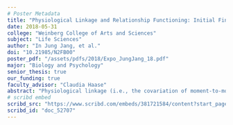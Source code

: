 ```yaml
---
# Poster Metadata
title: "Physiological Linkage and Relationship Functioning: Initial Findings From a Laboratory-Based Study of Married Couples"
date: 2018-05-31
college: "Weinberg College of Arts and Sciences"
subject: "Life Sciences"
author: "In Jung Jang, et al."
doi: "10.21985/N2FB00"
poster_pdf: "/assets/pdfs/2018/Expo_JungJang_18.pdf"
major: "Biology and Psychology"
senior_thesis: true
our_funding: true
faculty_advisor: "Claudia Haase"
abstract: "Physiological linkage (i.e., the covariation of moment-to-moment physiology between individuals) is thought to play an important role in relationship functioning. The present study examined physiological linkage across interbeat interval (IBI) and skin conductance levels (SCL) in a sample of married spouses (N=106) during both a pleasant and a conflict conversation and looked for associations with spouses’ marital satisfaction and subjective emotional experience. When physiological linkage was operationalized with anti-phase and in-phase linkage constituting opposite ends of a continuum (i.e., overall linkage), results indicated a significant negative association between overall linkage and subjective experience of disgust; and this finding generalized across conversations and physiological channels. When physiological linkage was operationalized with anti-phase and in-phase linkage constituting one end of a continuum and no linkage constituting the other end of a continuum (i.e., total linkage), similar patterns were seen, except certain additional results that suggested a positive correlation between total linkage and marital satisfaction. Overall, these findings provide insight into the relationship between linkage, marital satisfaction and emotional experience and suggest the need for further research."
# scribd embed
scribd_src: "https://www.scribd.com/embeds/381721584/content?start_page=1&view_mode=scroll&access_key=key-eCDSsmWxNYpZnlZxjqTj&show_recommendations=true"
scribd_id: "doc_52707"
---
```

